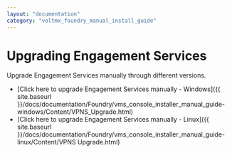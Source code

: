 ```yaml
---
layout: "documentation"
category: "voltmx_foundry_manual_install_guide"
---
```

                            

Upgrading Engagement Services
=============================

Upgrade Engagement Services manually through different versions.

*   [Click here to upgrade Engagement Services manually - Windows]({{ site.baseurl }}/docs/documentation/Foundry/vms_console_installer_manual_guide-windows/Content/VPNS_Upgrade.html)
*   [Click here to upgrade Engagement Services manually - Linux]({{ site.baseurl }}/docs/documentation/Foundry/vms_console_installer_manual_guide-linux/Content/VPNS Upgrade.html)
